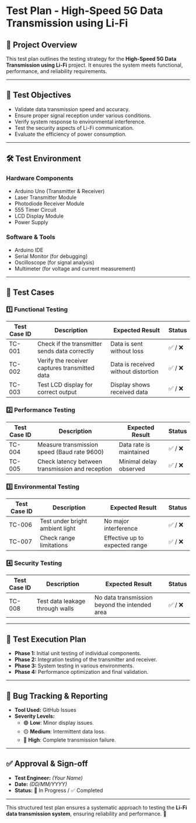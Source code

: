 # Test Plan - High-Speed 5G Data Transmission using Li-Fi

## 📌 **Project Overview**
This test plan outlines the testing strategy for the **High-Speed 5G Data Transmission using Li-Fi** project. It ensures the system meets functional, performance, and reliability requirements.

---

## 📝 **Test Objectives**
- Validate data transmission speed and accuracy.
- Ensure proper signal reception under various conditions.
- Verify system response to environmental interference.
- Test the security aspects of Li-Fi communication.
- Evaluate the efficiency of power consumption.

---

## 🛠 **Test Environment**
### **Hardware Components**
- Arduino Uno (Transmitter & Receiver)
- Laser Transmitter Module
- Photodiode Receiver Module
- 555 Timer Circuit
- LCD Display Module
- Power Supply

### **Software & Tools**
- Arduino IDE
- Serial Monitor (for debugging)
- Oscilloscope (for signal analysis)
- Multimeter (for voltage and current measurement)

---

## 📌 **Test Cases**
### 1️⃣ **Functional Testing**
| **Test Case ID** | **Description** | **Expected Result** | **Status** |
|-----------------|----------------|---------------------|------------|
| TC-001 | Check if the transmitter sends data correctly | Data is sent without loss | ✅ / ❌ |
| TC-002 | Verify the receiver captures transmitted data | Data is received without distortion | ✅ / ❌ |
| TC-003 | Test LCD display for correct output | Display shows received data | ✅ / ❌ |

### 2️⃣ **Performance Testing**
| **Test Case ID** | **Description** | **Expected Result** | **Status** |
|-----------------|----------------|---------------------|------------|
| TC-004 | Measure transmission speed (Baud rate 9600) | Data rate is maintained | ✅ / ❌ |
| TC-005 | Check latency between transmission and reception | Minimal delay observed | ✅ / ❌ |

### 3️⃣ **Environmental Testing**
| **Test Case ID** | **Description** | **Expected Result** | **Status** |
|-----------------|----------------|---------------------|------------|
| TC-006 | Test under bright ambient light | No major interference | ✅ / ❌ |
| TC-007 | Check range limitations | Effective up to expected range | ✅ / ❌ |

### 4️⃣ **Security Testing**
| **Test Case ID** | **Description** | **Expected Result** | **Status** |
|-----------------|----------------|---------------------|------------|
| TC-008 | Test data leakage through walls | No data transmission beyond the intended area | ✅ / ❌ |

---

## 🚀 **Test Execution Plan**
- **Phase 1:** Initial unit testing of individual components.
- **Phase 2:** Integration testing of the transmitter and receiver.
- **Phase 3:** System testing in various environments.
- **Phase 4:** Performance optimization and final validation.

---

## 🔄 **Bug Tracking & Reporting**
- **Tool Used:** GitHub Issues
- **Severity Levels:**
  - 🟢 **Low**: Minor display issues.
  - 🟡 **Medium**: Intermittent data loss.
  - 🔴 **High**: Complete transmission failure.

---

## ✅ **Approval & Sign-off**
- **Test Engineer:** _(Your Name)_
- **Date:** _(DD/MM/YYYY)_
- **Status:** 🔄 In Progress / ✅ Completed

---

This structured test plan ensures a systematic approach to testing the **Li-Fi data transmission system**, ensuring reliability and performance. 🚀


